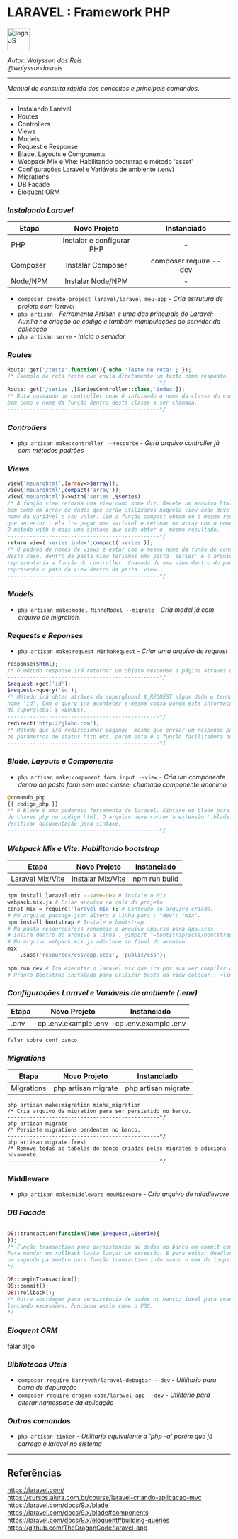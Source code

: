 # **LARAVEL : Framework PHP**
<div>
<img src="https://upload.wikimedia.org/wikipedia/commons/thumb/9/9a/Laravel.svg/985px-Laravel.svg.png" alt="logoJS" width="50px"/> 
</div>


*Autor: Walysson dos Reis  
@walyssondosreis*

----------------------------------------------
*Manual de consulta rápida dos conceitos e principais comandos.*  

---------------------
* Instalando Laravel
* Routes
* Controllers
* Views
* Models
* Request e Response
* Blade, Layouts e Components
* Webpack Mix e Vite: Habilitando bootstrap e método 'asset'
* Configurações Laravel e Variáveis de ambiente (.env)
* Migrations
* DB Facade
* Eloquent ORM

### *Instalando Laravel*  

Etapa         | Novo Projeto                  | Instanciado
------------  | :------------:                | :------------: 
PHP           | Instalar e configurar PHP     | - 
Composer      | Instalar Composer             | composer require --dev  
Node/NPM      | Instalar Node/NPM             | -


* `composer create-project laravel/laravel meu-app` - *Cria estrutura de projeto com laravel*
* `php artisan` - *Ferramenta Artisan é uma das principais do Laravel; Auxilia na criação de código e também manipulações do servidor da aplicação*
* `php artisan serve` - *Inicia o servidor*

### *Routes*
~~~PHP
Route::get('/teste',function(){ echo 'Teste de rota!'; });
/* Exemplo de rota teste que envia diretamente um texto como resposta.
------------------------------------------------*/
Route::get('/series',[SeriesController::class,'index']);
/* Rota passando um controller onde é informado o nome da classe do controlador
bem como o nome da função dentro desta classe a ser chamada.
------------------------------------------------*/
~~~
### *Controllers*
* `php artisan make:controller --resource` - *Gera arquivo controller já com métodos padrões*

### *Views*
~~~PHP
view('meuarqhtml',[array=>$array]);
view('meuarqhtml',compact('array'));
view('meuarqhtml')->with('series',$series);
/* A função view retorna uma view como nome diz. Recebe um arquivo html ou php
bem como um array de dados que serão utilizados naquela view onde deve conter
nome da variável e seu valor. Com a função compact obtem-se o mesmo resultado 
que anterior ; ela ira pegar uma variável e retonar um array com o nome => valor.
O método with é mais uma sintaxe que pode obter o  mesmo resultado.
------------------------------------------------*/
return view('series.index',compact('series'));
/* O padrão de nomes de views é estar com o mesmo nome da funão de controller. 
Neste caso, dentro da pasta view teriamos uma pasta 'series' e o arquivo 'index.php'
representaria a função do controller. Chamada de uma view dentro do padrão; note o ponto
representa o path da view dentro da pasta 'view.
------------------------------------------------*/
~~~
### *Models*
* `php artisan make:model MinhaModel --migrate` - *Cria model já com arquivo de migration.*
 
### *Requests e Reponses*
* `php artisan make:request MinhaRequest` - *Criar uma arquivo de request*  
~~~PHP
response($html);
/* O método response irá retornar um objeto response a página através do protocolo HTTP
------------------------------------------------*/
$request->get('id');
$request->query('id');
/* Método irá obter atráves da superglobal $_REQUEST algum dado q tenha sido passada com
nome 'id'. Com o query irá acontecer a mesma coisa porém esta informação não sera buscada
da superglobal $_REQUEST.
------------------------------------------------*/
redirect('http://globo.com');
/* Método que irá redirecionar pagina;  mesmo que enviar um response passando todos
os parâmetros de status http etc. porém esta é a função facilitadora do laravel.
------------------------------------------------*/
~~~

### *Blade, Layouts e Components*
* `php artisan make:component form.input --view` - *Cria um componente dentro da pasta form sem uma classe; chamado componente anonimo*

~~~PHP
@comando_php
{{ codigo_php }}
/* O Blade é uma poderosa ferramenta do laravel. Sintaxe do blade para substituição 
de chaves php no codigo html. O arquivo deve conter a extensão '.blade.php'.
Verificar documentação para sintaxe.
------------------------------------------------*/
~~~

### *Webpack Mix e Vite: Habilitando bootstrap*
Etapa                 | Novo Projeto                  | Instanciado
------------          | :------------:                | :------------: 
Laravel Mix/Vite  | Instalar Mix/Vite   | npm run build

~~~bash
npm install laravel-mix --save-dev # Instale o Mix
webpack.mix.js # Criar arquivo na raiz do projeto
const mix = require('laravel-mix'); # Conteudo do arquivo criado.
# No arquivo package.json altera a linha para : "dev": "mix".
npm install bootstrap # Instale o bootstrap
# Na pasta resources/css renomeie o arquivo app.css para app.scss
# insira dentro do arquivo a linha : @import "~bootstrap/scss/bootstrap";
# No arquivo webpack.mix.js adicione ao final do arquivo: 
mix
    .sass('resources/css/app.scss', 'public/css');
    
npm run dev # Ira executar o laravel mix que ira por sua vez compilar o arquivo scss. Rode 2 vezes.
# Pronto Bootstrap instalado para utilizar basta na view colocar : <link rel="stylesheet" href={{ asset('css/app.css') }}>
~~~
### *Configurações Laravel e Variáveis de ambiente (.env)*
Etapa                 | Novo Projeto                  | Instanciado
------------          | :------------:                | :------------: 
.env       |  cp .env.example .env        | cp .env.example .env
~~~
falar sobre conf banco
~~~

### *Migrations*
Etapa                 | Novo Projeto                  | Instanciado
------------          | :------------:                | :------------: 
Migrations        |  php artisan migrate                    | php artisan migrate
~~~
php artisan make:migration minha_migration 
/* Cria arquivo de migration para ser persistido no banco.
------------------------------------------------*/
php artisan migrate 
/* Persiste migrations pendentes no banco.
------------------------------------------------*/
php artisan migrate:fresh
/* Remove todas as tabelas do banco criadas pelas migrates e adiciona novamente.
------------------------------------------------*/
~~~

### Middleware
* `php artisan make:middleware meuMideware` - *Cria arquivo de middleware*

### *DB Facade*
~~~PHP

DB::transaction(function()use($request,&$serie){  
});
/* Função transaction para persistencia de dados no banco em commit com possiibilidade de roolback.
Para mandar um rollback basta lançar um excessão. E para evitar deadlock dentro da função basta passar 
um segundo parametro para função transaction informando o max de loops.
*/

DB::beginTransaction();
DB::commit();
DB::rollback();
/* Outra abordagem para persistência de dados no banco; ideal para quando eu vá tratar os erros 
lançando excessões. Funciona assim como o PDO.
*/
~~~

### *Eloquent ORM*
falar algo

### *Bibliotecas Uteis*

* `composer require barryvdh/laravel-debugbar --dev` - *Utilitario para barra de depuração*
* `composer require dragon-code/laravel-app --dev` - *Utilitario para alterar namespace da aplicação*


### *Outros comandos*
* `php artisan tinker` - *Utilitario equivalente a 'php -a' porém que já carrega o laravel no sistema*

--------
## Referências 
https://laravel.com/   
https://cursos.alura.com.br/course/laravel-criando-aplicacao-mvc  
https://laravel.com/docs/9.x/blade  
https://laravel.com/docs/9.x/blade#components  
https://laravel.com/docs/9.x/eloquent#building-queries  
https://github.com/TheDragonCode/laravel-app  

